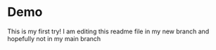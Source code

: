 # Demo

This is my first try! 
I am editing this readme file in my new branch and hopefully not in my main branch
